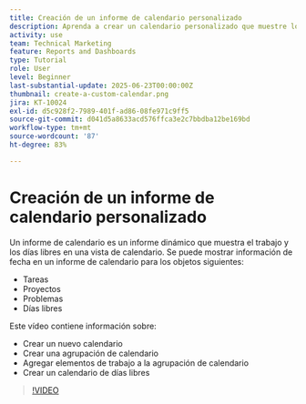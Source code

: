 ```yaml
---
title: Creación de un informe de calendario personalizado
description: Aprenda a crear un calendario personalizado que muestre los elementos de trabajo y los días libres personales.
activity: use
team: Technical Marketing
feature: Reports and Dashboards
type: Tutorial
role: User
level: Beginner
last-substantial-update: 2025-06-23T00:00:00Z
thumbnail: create-a-custom-calendar.png
jira: KT-10024
exl-id: d5c928f2-7989-401f-ad86-08fe971c9ff5
source-git-commit: d041d5a8633acd576ffca3e2c7bbdba12be169bd
workflow-type: tm+mt
source-wordcount: '87'
ht-degree: 83%

---
```


# Creación de un informe de calendario personalizado

Un informe de calendario es un informe dinámico que muestra el trabajo y los días libres en una vista de calendario. Se puede mostrar información de fecha en un informe de calendario para los objetos siguientes:

* Tareas
* Proyectos
* Problemas
* Días libres

Este vídeo contiene información sobre:

* Crear un nuevo calendario
* Crear una agrupación de calendario
* Agregar elementos de trabajo a la agrupación de calendario
* Crear un calendario de días libres

>[!VIDEO](https://video.tv.adobe.com/v/3423482/?quality=12&learn=on&enablevpops)

